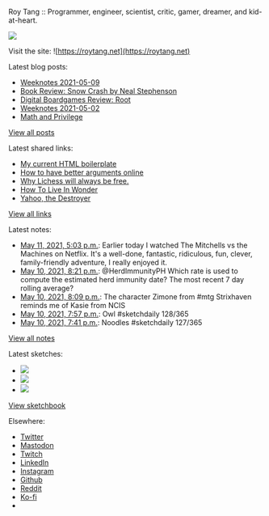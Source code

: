 Roy Tang :: Programmer, engineer, scientist, critic, gamer, dreamer, and kid-at-heart.

![](https://roytang.net/static/img/profile.jpg)

Visit the site: ![https://roytang.net](https://roytang.net)

Latest blog posts:

- [Weeknotes 2021-05-09](https://roytang.net/2021/05/weeknotes-2021-05-09/)
- [Book Review: Snow Crash by Neal Stephenson](https://roytang.net/2021/05/snow-crash/)
- [Digital Boardgames Review: Root](https://roytang.net/2021/05/root/)
- [Weeknotes 2021-05-02](https://roytang.net/2021/05/weeknotes-2021-05-02/)
- [Math and Privilege](https://roytang.net/2021/04/math-privilege/)

[View all posts](https://roytang.net/blog)

Latest shared links:

- [My current HTML boilerplate](https://roytang.net/2021/05/my-current-html-boilerplate/)
- [How to have better arguments online](https://roytang.net/2021/04/how-to-have-better-arguments-online/)
- [Why Lichess will always be free.](https://roytang.net/2021/04/why-lichess-will-always-be-free/)
- [How To Live In Wonder](https://roytang.net/2021/04/how-to-live-in-wonder/)
- [Yahoo, the Destroyer](https://roytang.net/2021/04/yahoo-the-destroyer/)

[View all links](https://roytang.net/links)

Latest notes:

- [May 11, 2021, 5:03 p.m.](https://roytang.net/2021/05/1392042759863689217/): Earlier today I watched The Mitchells vs the Machines on Netflix. It&#x27;s a well-done, fantastic, ridiculous, fun, clever, family-friendly adventure, I really enjoyed it.
- [May 10, 2021, 8:21 p.m.](https://roytang.net/2021/05/1391730047287922688/): @HerdImmunityPH Which rate is used to compute the estimated herd immunity date? The most recent 7 day rolling average?
- [May 10, 2021, 8:09 p.m.](https://roytang.net/2021/05/1391727135916654594/): The character Zimone from #mtg Strixhaven reminds me of Kasie from NCIS
- [May 10, 2021, 7:57 p.m.](https://roytang.net/2021/05/1391724098376454152/): Owl #sketchdaily 128/365
- [May 10, 2021, 7:41 p.m.](https://roytang.net/2021/05/1391720092199649286/): Noodles #sketchdaily 127/365

[View all notes](https://roytang.net/notes)

Latest sketches:


- ![](https://roytang.net/media/cache/fa/e3/fae3944698485fee9ab8f57da1a9c8f0.jpg)
- ![](https://roytang.net/media/cache/51/5b/515b212fc40a4b82216c9bd45b4b24f6.jpg)
- ![](https://roytang.net/media/cache/02/37/023706d0e7ebb0d7f4cc018e3dd54ec1.jpg)

[View sketchbook](https://roytang.net/albums/sketchbook)


Elsewhere:

- [Twitter](https://twitter.com/roytang)
- [Mastodon](https://mastodon.technology/@roytang)
- [Twitch](https://twitch.tv/twitchyroy)
- [LinkedIn](https://www.linkedin.com/in/roytang)
- [Instagram](https://instagram.com/roytang0400)
- [Github](https://github.com/roytang)
- [Reddit](https://reddit.com/u/hungryroy)
- [Ko-fi](https://ko-fi.com/roytang)
- [](mailto:hello@roytang.net)